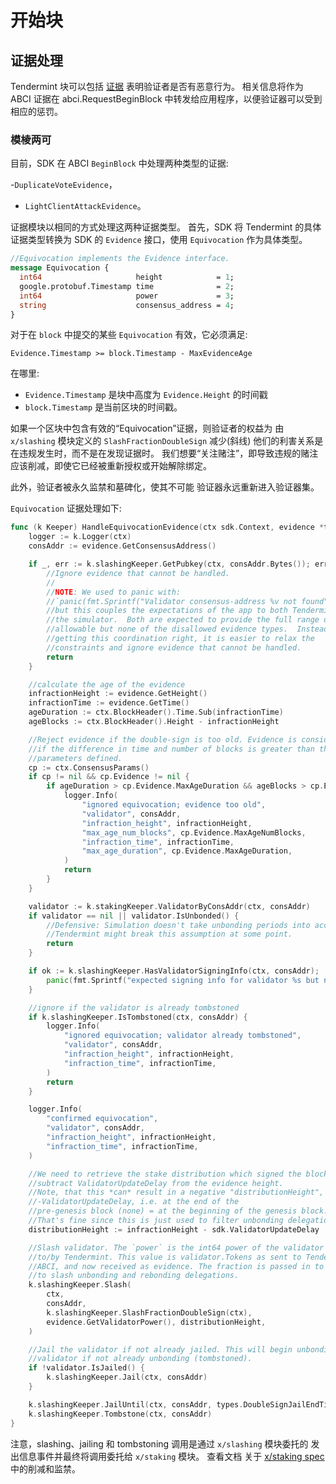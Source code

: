 # 开始块

## 证据处理

Tendermint 块可以包括
[证据](https://github.com/tendermint/tendermint/blob/master/docs/spec/blockchain/blockchain.md#evidence) 表明验证者是否有恶意行为。 相关信息将作为 ABCI 证据在 abci.RequestBeginBlock 中转发给应用程序，以便验证器可以受到相应的惩罚。

### 模棱两可

目前，SDK 在 ABCI `BeginBlock` 中处理两种类型的证据:

-`DuplicateVoteEvidence`，
- `LightClientAttackEvidence`。

证据模块以相同的方式处理这两种证据类型。 首先，SDK 将 Tendermint 的具体证据类型转换为 SDK 的 `Evidence` 接口，使用 `Equivocation` 作为具体类型。 

```proto
//Equivocation implements the Evidence interface.
message Equivocation {
  int64                     height            = 1;
  google.protobuf.Timestamp time              = 2;
  int64                     power             = 3;
  string                    consensus_address = 4;
}
```

对于在 `block` 中提交的某些 `Equivocation` 有效，它必须满足:

`Evidence.Timestamp >= block.Timestamp - MaxEvidenceAge`

在哪里:

- `Evidence.Timestamp` 是块中高度为 `Evidence.Height` 的时间戳
- `block.Timestamp` 是当前区块的时间戳。

如果一个区块中包含有效的“Equivocation”证据，则验证者的权益为
由 `x/slashing` 模块定义的 `SlashFractionDoubleSign` 减少(斜线)
他们的利害关系是在违规发生时，而不是在发现证据时。
我们想要“关注赌注”，即导致违规的赌注
应该削减，即使它已经被重新授权或开始解除绑定。

此外，验证者被永久监禁和墓碑化，使其不可能
验证器永远重新进入验证器集。

`Equivocation` 证据处理如下: 

```go
func (k Keeper) HandleEquivocationEvidence(ctx sdk.Context, evidence *types.Equivocation) {
	logger := k.Logger(ctx)
	consAddr := evidence.GetConsensusAddress()

	if _, err := k.slashingKeeper.GetPubkey(ctx, consAddr.Bytes()); err != nil {
		//Ignore evidence that cannot be handled.
		//
		//NOTE: We used to panic with:
		//`panic(fmt.Sprintf("Validator consensus-address %v not found", consAddr))`,
		//but this couples the expectations of the app to both Tendermint and
		//the simulator.  Both are expected to provide the full range of
		//allowable but none of the disallowed evidence types.  Instead of
		//getting this coordination right, it is easier to relax the
		//constraints and ignore evidence that cannot be handled.
		return
	}

	//calculate the age of the evidence
	infractionHeight := evidence.GetHeight()
	infractionTime := evidence.GetTime()
	ageDuration := ctx.BlockHeader().Time.Sub(infractionTime)
	ageBlocks := ctx.BlockHeader().Height - infractionHeight

	//Reject evidence if the double-sign is too old. Evidence is considered stale
	//if the difference in time and number of blocks is greater than the allowed
	//parameters defined.
	cp := ctx.ConsensusParams()
	if cp != nil && cp.Evidence != nil {
		if ageDuration > cp.Evidence.MaxAgeDuration && ageBlocks > cp.Evidence.MaxAgeNumBlocks {
			logger.Info(
				"ignored equivocation; evidence too old",
				"validator", consAddr,
				"infraction_height", infractionHeight,
				"max_age_num_blocks", cp.Evidence.MaxAgeNumBlocks,
				"infraction_time", infractionTime,
				"max_age_duration", cp.Evidence.MaxAgeDuration,
			)
			return
		}
	}

	validator := k.stakingKeeper.ValidatorByConsAddr(ctx, consAddr)
	if validator == nil || validator.IsUnbonded() {
		//Defensive: Simulation doesn't take unbonding periods into account, and
		//Tendermint might break this assumption at some point.
		return
	}

	if ok := k.slashingKeeper.HasValidatorSigningInfo(ctx, consAddr); !ok {
		panic(fmt.Sprintf("expected signing info for validator %s but not found", consAddr))
	}

	//ignore if the validator is already tombstoned
	if k.slashingKeeper.IsTombstoned(ctx, consAddr) {
		logger.Info(
			"ignored equivocation; validator already tombstoned",
			"validator", consAddr,
			"infraction_height", infractionHeight,
			"infraction_time", infractionTime,
		)
		return
	}

	logger.Info(
		"confirmed equivocation",
		"validator", consAddr,
		"infraction_height", infractionHeight,
		"infraction_time", infractionTime,
	)

	//We need to retrieve the stake distribution which signed the block, so we
	//subtract ValidatorUpdateDelay from the evidence height.
	//Note, that this *can* result in a negative "distributionHeight", up to
	//-ValidatorUpdateDelay, i.e. at the end of the
	//pre-genesis block (none) = at the beginning of the genesis block.
	//That's fine since this is just used to filter unbonding delegations & redelegations.
	distributionHeight := infractionHeight - sdk.ValidatorUpdateDelay

	//Slash validator. The `power` is the int64 power of the validator as provided
	//to/by Tendermint. This value is validator.Tokens as sent to Tendermint via
	//ABCI, and now received as evidence. The fraction is passed in to separately
	//to slash unbonding and rebonding delegations.
	k.slashingKeeper.Slash(
		ctx,
		consAddr,
		k.slashingKeeper.SlashFractionDoubleSign(ctx),
		evidence.GetValidatorPower(), distributionHeight,
	)

	//Jail the validator if not already jailed. This will begin unbonding the
	//validator if not already unbonding (tombstoned).
	if !validator.IsJailed() {
		k.slashingKeeper.Jail(ctx, consAddr)
	}

	k.slashingKeeper.JailUntil(ctx, consAddr, types.DoubleSignJailEndTime)
	k.slashingKeeper.Tombstone(ctx, consAddr)
}
```

注意，slashing、jailing 和 tombstoning 调用是通过 `x/slashing` 模块委托的
发出信息事件并最终将调用委托给 `x/staking` 模块。 查看文档
关于 [x/staking spec](/.././cosmos-sdk/x/staking/spec/02_state_transitions.md) 中的削减和监禁。